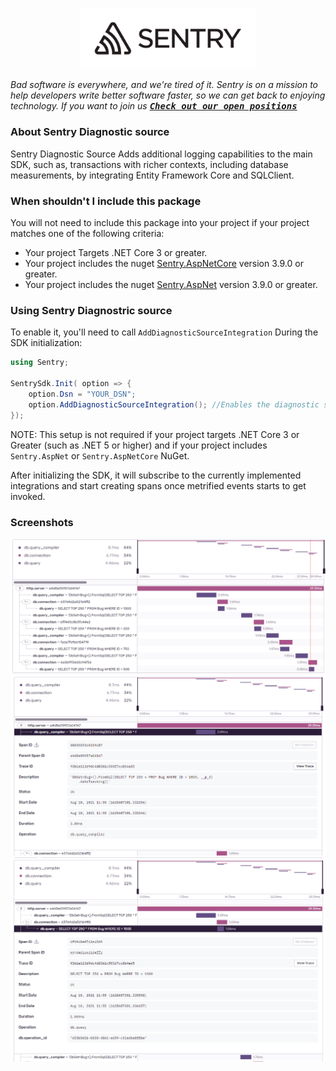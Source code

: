 <p align="center">
  <a href="https://sentry.io" target="_blank">
    <img src="https://raw.githubusercontent.com/getsentry/sentry-dotnet/main/.assets/sentry-logo.png" alt="Sentry logo" width="280">
  </a>
</p>

_Bad software is everywhere, and we're tired of it. Sentry is on a mission to help developers write better software faster, so we can get back to enjoying technology. If you want to join us [<kbd>**Check out our open positions**</kbd>](https://sentry.io/careers/)_

### About Sentry Diagnostic source

Sentry Diagnostic Source Adds additional logging capabilities to the main SDK, such as, transactions with richer contexts, including database measurements, by integrating Entity Framework Core and SQLClient.

### When shouldn't I include this package

You will not need to include this package into your project if your project matches one of the following criteria:

* Your project Targets .NET Core 3 or greater.
* Your project includes the nuget [Sentry.AspNetCore](https://www.nuget.org/packages/Sentry.AspNetCore) version 3.9.0 or greater.
* Your project includes the nuget [Sentry.AspNet](https://www.nuget.org/packages/Sentry.AspNet) version 3.9.0 or greater.

### Using Sentry Diagnostric source

To enable it, you'll need to call `AddDiagnosticSourceIntegration` During the SDK initialization:

```csharp
using Sentry;

SentrySdk.Init( option => {
    option.Dsn = "YOUR_DSN";
    option.AddDiagnosticSourceIntegration(); //Enables the diagnostic source integration.
});

```
NOTE: This setup is not required if your project targets .NET Core 3 or Greater (such as .NET 5 or higher) and if your project includes `Sentry.AspNet` or `Sentry.AspNetCore` NuGet.

After initializing the SDK, it will subscribe to the currently implemented integrations and start creating spans once metrified events starts to get invoked.

### Screenshots

![Transaction with database events that came from the Diagnostic Source integration](.assets/transaction_with_ds_integration.png)
![Query compiler span](.assets/db_query_compiler.png)
![Query](.assets/db_query.png)

